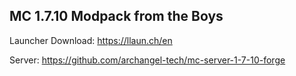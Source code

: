## MC 1.7.10 Modpack from the Boys


Launcher Download: https://llaun.ch/en

Server: https://github.com/archangel-tech/mc-server-1-7-10-forge
